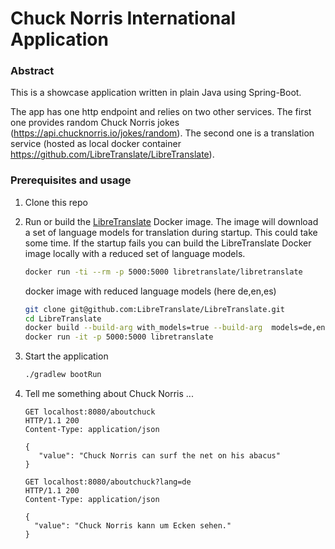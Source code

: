 # Chuck Norris International Application

### Abstract

This is a showcase application written in plain Java using Spring-Boot. 

The app has one http endpoint and relies on two other services. The first one provides random Chuck Norris jokes (https://api.chucknorris.io/jokes/random). The second one is a translation service (hosted as local docker container https://github.com/LibreTranslate/LibreTranslate).

### Prerequisites and usage

1. Clone this repo
2. Run or build the [LibreTranslate](https://github.com/LibreTranslate/LibreTranslate) Docker image. The image will download a set of language models for translation during startup. This could take some time. If the startup fails you can build the LibreTranslate Docker image locally with a reduced set of language models.
    
    ```bash
    docker run -ti --rm -p 5000:5000 libretranslate/libretranslate
    ```
    docker image with reduced language models (here de,en,es)
    ```bash
    git clone git@github.com:LibreTranslate/LibreTranslate.git
    cd LibreTranslate
    docker build --build-arg with_models=true --build-arg  models=de,en,es -t libretranslate .
    docker run -it -p 5000:5000 libretranslate
    ```
4. Start the application
    ```bash
    ./gradlew bootRun
    ```
   
5. Tell me something about Chuck Norris ...

   ```http request
   GET localhost:8080/aboutchuck
   HTTP/1.1 200
   Content-Type: application/json  

   {
      "value": "Chuck Norris can surf the net on his abacus"
   }
   ```

   ```http request
   GET localhost:8080/aboutchuck?lang=de
   HTTP/1.1 200
   Content-Type: application/json

   {
     "value": "Chuck Norris kann um Ecken sehen."
   }
   ```
